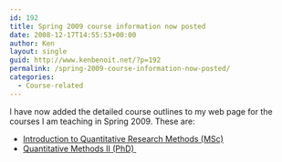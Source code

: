 ```yaml
---
id: 192
title: Spring 2009 course information now posted
date: 2008-12-17T14:55:53+00:00
author: Ken
layout: single
guid: http://www.kenbenoit.net/?p=192
permalink: /spring-2009-course-information-now-posted/
categories:
  - Course-related
---
```

I have now added the detailed course outlines to my web page for the courses I am teaching in Spring 2009. These are:

  * [Introduction to Quantitative Research Methods (MSc)](http://www.kenbenoit.net/?page_id=155)
  * [Quantitative Methods II (PhD) ](http://www.kenbenoit.net/?page_id=157)

